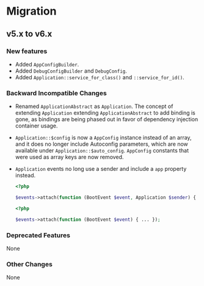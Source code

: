 # Migration

## v5.x to v6.x

### New features

- Added `AppConfigBuilder`.
- Added `DebugConfigBuilder` and `DebugConfig`.
- Added `Application::service_for_class()` and `::service_for_id()`.

### Backward Incompatible Changes

- Renamed `ApplicationAbstract` as `Application`. The concept of extending `Application` extending `ApplicationAbstract` to add binding is gone, as bindings are being phased out in favor of dependency injection container usage.

- `Application::$config` is now a `AppConfig` instance instead of an array, and it does no longer include Autoconfig parameters, which are now available under `Application::$auto_config`. `AppConfig` constants that were used as array keys are now removed.

- `Application` events no long use a sender and include a `app` property instead.

    ```php
    <?php

    $events->attach(function (BootEvent $event, Application $sender) { ... });
    ```
    ```php
    <?php

    $events->attach(function (BootEvent $event) { ... });
    ```

### Deprecated Features

None

### Other Changes

None
